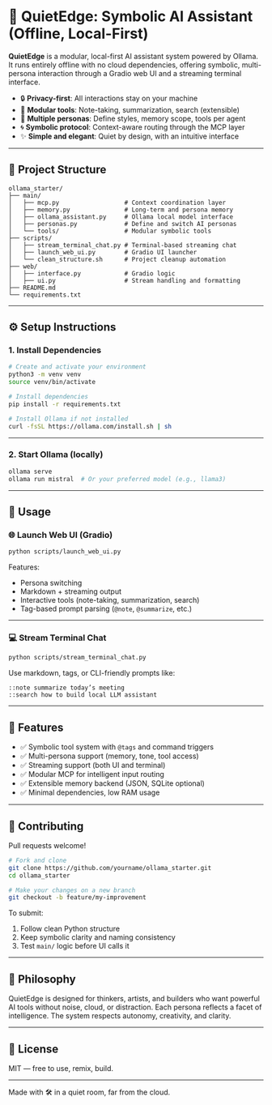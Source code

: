 # 🌌 QuietEdge: Symbolic AI Assistant (Offline, Local-First)

**QuietEdge** is a modular, local-first AI assistant system powered by Ollama. It runs entirely offline with no cloud dependencies, offering symbolic, multi-persona interaction through a Gradio web UI and a streaming terminal interface.

- 🔒 **Privacy-first**: All interactions stay on your machine
- 🔧 **Modular tools**: Note-taking, summarization, search (extensible)
- 🧠 **Multiple personas**: Define styles, memory scope, tools per agent
- 🌀 **Symbolic protocol**: Context-aware routing through the MCP layer
- ✨ **Simple and elegant**: Quiet by design, with an intuitive interface

---

## 📁 Project Structure

```
ollama_starter/
├── main/
│   ├── mcp.py                  # Context coordination layer
│   ├── memory.py               # Long-term and persona memory
│   ├── ollama_assistant.py     # Ollama local model interface
│   ├── personas.py             # Define and switch AI personas
│   └── tools/                  # Modular symbolic tools
├── scripts/
│   ├── stream_terminal_chat.py # Terminal-based streaming chat
│   ├── launch_web_ui.py        # Gradio UI launcher
│   └── clean_structure.sh      # Project cleanup automation
├── web/
│   ├── interface.py            # Gradio logic
│   ├── ui.py                   # Stream handling and formatting
├── README.md
└── requirements.txt
```

---

## ⚙️ Setup Instructions

### 1. Install Dependencies

```bash
# Create and activate your environment
python3 -m venv venv
source venv/bin/activate

# Install dependencies
pip install -r requirements.txt

# Install Ollama if not installed
curl -fsSL https://ollama.com/install.sh | sh
```

---

### 2. Start Ollama (locally)

```bash
ollama serve
ollama run mistral  # Or your preferred model (e.g., llama3)
```

---

## 🚀 Usage

### 🌐 Launch Web UI (Gradio)

```bash
python scripts/launch_web_ui.py
```

Features:
- Persona switching
- Markdown + streaming output
- Interactive tools (note-taking, summarization, search)
- Tag-based prompt parsing (`@note`, `@summarize`, etc.)

---

### 💻 Stream Terminal Chat

```bash
python scripts/stream_terminal_chat.py
```

Use markdown, tags, or CLI-friendly prompts like:

```text
::note summarize today’s meeting
::search how to build local LLM assistant
```

---

## 🧩 Features

- ✅ Symbolic tool system with `@tags` and command triggers
- ✅ Multi-persona support (memory, tone, tool access)
- ✅ Streaming support (both UI and terminal)
- ✅ Modular MCP for intelligent input routing
- ✅ Extensible memory backend (JSON, SQLite optional)
- ✅ Minimal dependencies, low RAM usage

---

## 🤝 Contributing

Pull requests welcome!

```bash
# Fork and clone
git clone https://github.com/yourname/ollama_starter.git
cd ollama_starter

# Make your changes on a new branch
git checkout -b feature/my-improvement
```

To submit:
1. Follow clean Python structure
2. Keep symbolic clarity and naming consistency
3. Test `main/` logic before UI calls it

---

## 🔐 Philosophy

QuietEdge is designed for thinkers, artists, and builders who want powerful AI tools without noise, cloud, or distraction. Each persona reflects a facet of intelligence. The system respects autonomy, creativity, and clarity.

---

## 📜 License

MIT — free to use, remix, build.

---

Made with 🛠️ in a quiet room, far from the cloud.
